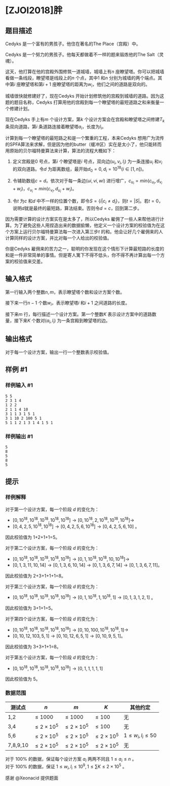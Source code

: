 # [ZJOI2018]胖

## 题目描述

Cedyks 是一个富有的男孩子。他住在著名的The Place（宫殿）中。

Cedyks 是一个努力的男孩子。他每天都做着不一样的题来锻炼他的The Salt（灵魂）。

这天，他打算在他的宫殿外围修筑一道城墙，城墙上有$n$ 座瞭望塔。你可以把城墙看做一条线段，瞭望塔是线段上的$n$ 个点，其中$1$ 和$n$ 分别为城墙的两个端点。其中第$i$ 座瞭望塔和第$i + 1$ 座瞭望塔的距离为$w_i$，他们之间的道路是双向的。

城墙很快就修建好了，现在Cedyks 开始计划修筑他的宫殿到城墙的道路。因为这题的题目名称，Cedyks 打算用他的宫殿到每一个瞭望塔的最短道路之和来衡量一个修建计划。

现在Cedyks 手上有$m$ 个设计方案，第$k$ 个设计方案会在宫殿和瞭望塔之间修建$T_k$ 条双向道路，第$i$ 条道路连接着瞭望塔$a_i$，长度为$l_i$。

计算到每一个瞭望塔的最短路之和是一个繁重的工程，本来Cedyks 想用广为流传的SPFA算法来求解，但是因为他的butter（缓冲区）实在是太小了，他只能转而用原始的贝尔福特曼算法来计算，算法的流程大概如下：

1. 定义宫殿是$0$ 号点，第$i$ 个瞭望塔是$i$ 号点，双向边$(u_i, v_i, l_i)$ 为一条连接$u_i$ 和$v_i$ 的双向道路。令$d$ 为距离数组，最开始$d_0 = 0, d_i = 10^{18}(i ∈ [1, n])$。

2. 令辅助数组$c = d$。依次对于每一条边$(ui, vi,wi)$ 进行增广，$c_{u_i} = min(c_{u_i} , d_{v_i} + w_i)$，$c_{v_i} = min(c_{v_i} , d_{u_i} + w_i)$。

3. 令$t$ 为$c$ 和$d$ 中不一样的位置个数，即令$S = \{i|c_i≠d_i\}$，则$t = |S|$。若$t = 0$，说明$d$就是最终的最短路，算法结束。否则令$d = c$，回到第二步。

因为需要计算的设计方案实在是太多了，所以Cedyks 雇佣了一些人来帮他进行计算。为了避免这些人用捏造出来的数据偷懒，他定义一个设计方案的校验值为在这个方案上运行贝尔福特曼算法每一次进入第三步$t$ 的和。他会让好几个雇佣来的人计算同样的设计方案，并比对每一个人给出的校验值。

你是Cedyks 雇佣来的苦力之一，聪明的你发现在这个情形下计算最短路的长度的和是一件非常简单的事情。但是寄人篱下不得不低头，你不得不再计算出每一个方案的校验值来交差。

## 输入格式

第一行输入两个整数$n,m$，表示瞭望塔个数和设计方案个数。

接下来一行$n - 1$ 个数$w_i$，表示瞭望塔$i$ 和$i + 1$ 之间道路的长度。

接下来$m$ 行，每行描述一个设计方案。第一个整数$K$ 表示设计方案中的道路数量，接下来$K$ 个数对$(a_i, l_i)$ 为一条宫殿到瞭望塔的边。

## 输出格式

对于每一个设计方案，输出一行一个整数表示校验值。

## 样例 #1

### 样例输入 #1
```
5 5
2 3 1 4
1 2 2
2 1 1 4 10
3 1 1 3 1 5 1
3 1 10 2 100 5 1
5 1 1 2 1 3 1 4 1 5 1
```

### 样例输出 #1

```
5
8
5
8
5
```

## 提示

### 样例解释

对于第一个设计方案，每一个阶段 $d$ 的变化为：

- $[0,10^{18},10^{18},10^{18},10^{18},10^{18}] \rightarrow [0,10^{18},2,10^{18},10^{18},10^{18}] \rightarrow$
- $[0,4,2,5,10^{18},10^{18}] \rightarrow [0,4,2,5,6,10^{18}] \rightarrow [0,4,2,5,6,10]$ 。

因此校验值为 1+2+1+1=5。

对于第二个设计方案，每一个阶段 $d$ 的变化为：

- $[0,10^{18},10^{18},10^{18},10^{18},10^{18}] \rightarrow [0,1,10^{18},10^{18},10,10^{18}] \rightarrow$
- $[0,1,3,11,10,14] \rightarrow [0,1,3,6,10,14] \rightarrow [0,1,3,6,7,14] \rightarrow [0,1,3,6,7,11]$。

因此校验值为 2+3+1+1+1=8。

对于第三个设计方案，每一个阶段 $d$ 的变化为：

- $[0,10^{18},10^{18},10^{18},10^{18},10^{18}] \rightarrow [0,1,10^{18},1,10^{18},1] \rightarrow [0,1,3,1,2,1]$ 。

因此校验值为 3+1+1=5。

对于第四个设计方案，每一个阶段 $d$ 的变化为：

- $[0,10^{18},10^{18},10^{18},10^{18},10^{18}] \rightarrow [0,10,100,10^{18},10^{18},1] \rightarrow$
- $[0,10,12,103,5,1] \rightarrow [0,10,12,6,5,1] \rightarrow [0,10,9,5,1]$。

因此校验值为 3+3+1+1=8。

对于第五个设计方案，每一个阶段 $d$ 的变化为：

- $[0,10^{18},10^{18},10^{18},10^{18},10^{18}] \rightarrow [0,1,1,1,1,1]$

因此校验值为 5。

### 数据范围

测试点|$n$|$m$|$K$|其他约定
-|-|-|-|-
1,2|$\le 1000$|$\le 1000$|$\le 100$|无
3,4|$\le 2 \times 10^5$|$\le 2 \times 10^5$|$\le 100$|无
5,6|$\le 2 \times 10^5$|$\le 2 \times 10^5$|$\le 2 \times 10^5$|$1 \le w_i,l_i \le 50$
7,8,9,10|$\le 2 \times 10^5$|$\le 2 \times 10^5$|$\le 2 \times 10^5$|无


对于 $100\%$ 的数据，保证每个设计方案 $a_i$ 两两不同且 $1\le a_i\le n$ 。  
对于 $100\%$ 的数据，保证 $1\le w_i,l_i\le 10^9,1\le\sum K\le 2\times 10^5$ 。

感谢 @Xeonacid 提供题面

